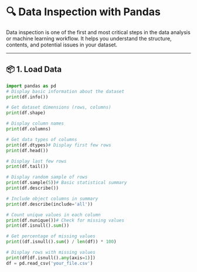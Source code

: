 # 🔍 Data Inspection with Pandas

Data inspection is one of the first and most critical steps in the data analysis or machine learning workflow. It helps you understand the structure, contents, and potential issues in your dataset.

---

## 📦 1. Load Data


```python
import pandas as pd
# Display basic information about the dataset
print(df.info())

# Get dataset dimensions (rows, columns)
print(df.shape)

# Display column names
print(df.columns)

# Get data types of columns
print(df.dtypes)# Display first few rows
print(df.head())

# Display last few rows
print(df.tail())

# Display random sample of rows
print(df.sample(5))# Basic statistical summary
print(df.describe())

# Include object columns in summary
print(df.describe(include='all'))

# Count unique values in each column
print(df.nunique())# Check for missing values
print(df.isnull().sum())

# Get percentage of missing values
print((df.isnull().sum() / len(df)) * 100)

# Display rows with missing values
print(df[df.isnull().any(axis=1)])
df = pd.read_csv('your_file.csv')


```
